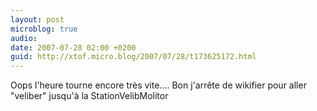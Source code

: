 ```yaml
---
layout: post
microblog: true
audio: 
date: 2007-07-28 02:00 +0200
guid: http://xtof.micro.blog/2007/07/28/t173625172.html
---
```

Oops l'heure tourne encore très vite.... Bon j'arrête de wikifier pour aller "veliber" jusqu'à  la StationVelibMolitor
